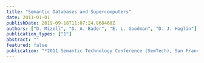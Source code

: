 ```yaml
---
title: "Semantic Databases and Supercomputers"
date: 2011-01-01
publishDate: 2019-09-18T11:07:24.868468Z
authors: ["D. Mizell", "D. A. Bader", "E. L. Goodman", "D. J. Haglin"]
publication_types: ["1"]
abstract: ""
featured: false
publication: "*2011 Semantic Technology Conference (SemTech), San Francisco, CA, June 5-9, 2011*"
---
```


